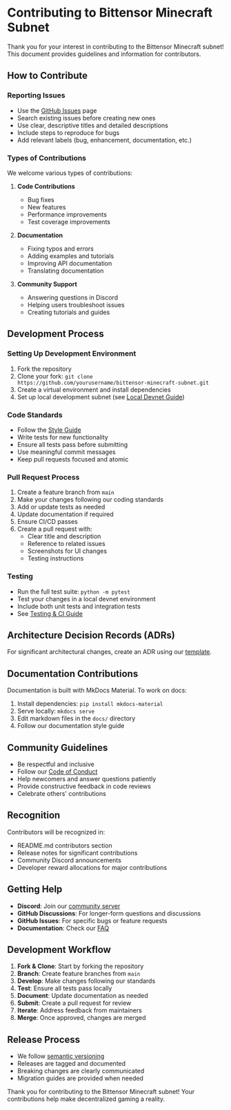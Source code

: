 # Contributing to Bittensor Minecraft Subnet

Thank you for your interest in contributing to the Bittensor Minecraft subnet! This document provides guidelines and information for contributors.

## How to Contribute

### Reporting Issues

- Use the [GitHub Issues](https://github.com/your-org/bittensor-minecraft-subnet/issues) page
- Search existing issues before creating new ones
- Use clear, descriptive titles and detailed descriptions
- Include steps to reproduce for bugs
- Add relevant labels (bug, enhancement, documentation, etc.)

### Types of Contributions

We welcome various types of contributions:

1. **Code Contributions**
   - Bug fixes
   - New features
   - Performance improvements
   - Test coverage improvements

2. **Documentation**
   - Fixing typos and errors
   - Adding examples and tutorials
   - Improving API documentation
   - Translating documentation

3. **Community Support**
   - Answering questions in Discord
   - Helping users troubleshoot issues
   - Creating tutorials and guides

## Development Process

### Setting Up Development Environment

1. Fork the repository
2. Clone your fork: `git clone https://github.com/yourusername/bittensor-minecraft-subnet.git`
3. Create a virtual environment and install dependencies
4. Set up local development subnet (see [Local Devnet Guide](docs/04-getting-started/local-devnet.md))

### Code Standards

- Follow the [Style Guide](docs/12-contributing/style-guide.md)
- Write tests for new functionality
- Ensure all tests pass before submitting
- Use meaningful commit messages
- Keep pull requests focused and atomic

### Pull Request Process

1. Create a feature branch from `main`
2. Make your changes following our coding standards
3. Add or update tests as needed
4. Update documentation if required
5. Ensure CI/CD passes
6. Create a pull request with:
   - Clear title and description
   - Reference to related issues
   - Screenshots for UI changes
   - Testing instructions

### Testing

- Run the full test suite: `python -m pytest`
- Test your changes in a local devnet environment
- Include both unit tests and integration tests
- See [Testing & CI Guide](docs/12-contributing/testing-and-ci.md)

## Architecture Decision Records (ADRs)

For significant architectural changes, create an ADR using our [template](docs/08-governance/change-proposals-adr.md).

## Documentation Contributions

Documentation is built with MkDocs Material. To work on docs:

1. Install dependencies: `pip install mkdocs-material`
2. Serve locally: `mkdocs serve`
3. Edit markdown files in the `docs/` directory
4. Follow our documentation style guide

## Community Guidelines

- Be respectful and inclusive
- Follow our [Code of Conduct](CODE_OF_CONDUCT.md)
- Help newcomers and answer questions patiently
- Provide constructive feedback in code reviews
- Celebrate others' contributions

## Recognition

Contributors will be recognized in:
- README.md contributors section
- Release notes for significant contributions
- Community Discord announcements
- Developer reward allocations for major contributions

## Getting Help

- **Discord**: Join our [community server](https://discord.gg/your-server)
- **GitHub Discussions**: For longer-form questions and discussions
- **GitHub Issues**: For specific bugs or feature requests
- **Documentation**: Check our [FAQ](docs/11-reference/faq.md)

## Development Workflow

1. **Fork & Clone**: Start by forking the repository
2. **Branch**: Create feature branches from `main`
3. **Develop**: Make changes following our standards
4. **Test**: Ensure all tests pass locally
5. **Document**: Update documentation as needed
6. **Submit**: Create a pull request for review
7. **Iterate**: Address feedback from maintainers
8. **Merge**: Once approved, changes are merged

## Release Process

- We follow [semantic versioning](https://semver.org/)
- Releases are tagged and documented
- Breaking changes are clearly communicated
- Migration guides are provided when needed

Thank you for contributing to the Bittensor Minecraft subnet! Your contributions help make decentralized gaming a reality.
